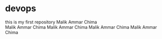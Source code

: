 # devops
this is my first repository
Malik Ammar Chima<br>
Malik Ammar Chima
Malik Ammar Chima
Malik Ammar Chima
Malik Ammar Chima
